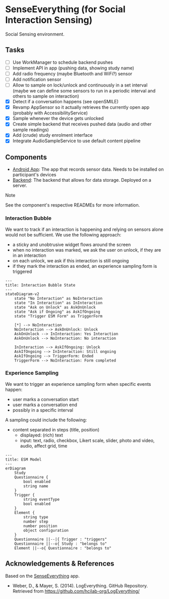 # SenseEverything (for Social Interaction Sensing)
Social Sensing environment.

## Tasks
- [ ] Use WorkManager to schedule backend pushes
- [ ] Implement API in app (pushing data, showing study name)
- [ ] Add radio frequency (maybe Bluetooth and WiFi?) sensor
- [ ] Add notification sensor
- [ ] Allow to sample on lock/unlock and continuously in a set interval (maybe we can define some sensors to run in a periodic interval and others to sample on interaction)
- [x] Detect if a conversation happens (see openSMILE)
- [x] Revamp AppSensor so it actually retrieves the currently open app (probably with AccessibilityService)
- [x] Sample whenever the device gets unlocked
- [x] Create simple backend that receives pushed data (audio and other sample readings)
- [x] Add (crude) study enrolment interface
- [x] Integrate AudioSampleService to use default content pipeline

## Components
* [Android App](app-android): The app that records sensor data. Needs to be installed on participant's devices
* [Backend](backend): The backend that allows for data storage. Deployed on a server.

> [!NOTE]  
> See the component's respective READMEs for more information.

### Interaction Bubble
We want to track if an interaction is happening and relying on sensors alone would not be sufficient. We use the following approach:
- a sticky and unobtrusive widget flows around the screen
- when no interaction was marked, we ask the user on unlock, if they are in an interaction
- on each unlock, we ask if this interaction is still ongoing
- if they mark the interaction as ended, an experience sampling form is triggered

```mermaid
---
title: Interaction Bubble State
---
stateDiagram-v2
    state "No Interaction" as NoInteraction
    state "In Interaction" as InInteraction
    state "Ask on Unlock" as AskOnUnlock
    state "Ask if Ongoing" as AskIfOngoing
    state "Trigger ESM Form" as TriggerForm
    
    [*] --> NoInteraction
    NoInteraction --> AskOnUnlock: Unlock
    AskOnUnlock --> InInteraction: Yes Interaction
    AskOnUnlock --> NoInteraction: No interaction
    
    InInteraction --> AskIfOngoing: Unlock
    AskIfOngoing --> InInteraction: Still ongoing
    AskIfOngoing --> TriggerForm: Ended
    TriggerForm --> NoInteraction: Form completed
```

### Experience Sampling
We want to trigger an experience sampling form when specific events happen:
- user marks a conversation start
- user marks a conversation end
- possibly in a specific interval

A sampling could include the following:
- content separated in steps (title, position)
  - displayed: (rich) text
  - input: text, radio, checkbox, Likert scale, slider, photo and
    video, audio, affect grid, time

```mermaid
---
title: ESM Model
---
erDiagram
    Study
    Questionnaire {
        bool enabled
        string name
    }
    Trigger {
        string eventType
        bool enabled
    }
    Element {
        string type
        number step
        number position
        object configuration
    }
    Questionnaire ||--|{ Trigger : "triggers"
    Questionnaire ||--o{ Study : "belongs to"
    Element ||--o{ Questionnaire : "belongs to"
```

## Acknowledgements & References
Based on the [SenseEverything](https://github.com/mimuc/SenseEverything) app.

* Weber, D., & Mayer, S. (2014). LogEverything. GitHub Repository. Retrieved from https://github.com/hcilab-org/LogEverything/